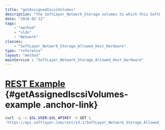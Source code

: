 ```yaml
---
title: "getAssignedIscsiVolumes"
description: "The SoftLayer_Network_Storage volumes to which this SoftLayer_Network_Storage_Allowed_Host is allowed access."
date: "2018-02-12"
tags:
    - "method"
    - "sldn"
    - "Network"
classes:
    - "SoftLayer_Network_Storage_Allowed_Host_Hardware"
type: "reference"
layout: "method"
mainService : "SoftLayer_Network_Storage_Allowed_Host_Hardware"
---
```


# [REST Example](#getAssignedIscsiVolumes-example) <a href="/article/rest/"><i class="fas fa-question"></i></a> {#getAssignedIscsiVolumes-example .anchor-link} 
```bash
curl -g -u $SL_USER:$SL_APIKEY -X GET \
'https://api.softlayer.com/rest/v3.1/SoftLayer_Network_Storage_Allowed_Host_Hardware/{SoftLayer_Network_Storage_Allowed_Host_HardwareID}/getAssignedIscsiVolumes'
```
